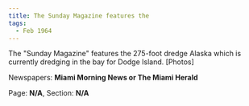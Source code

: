 ```yaml
---  
title: The Sunday Magazine features the  
tags:  
  - Feb 1964  
---  
```

  
The "Sunday Magazine" features the 275-foot dredge Alaska which is currently dredging in the bay for Dodge Island. [Photos]  
  
Newspapers: **Miami Morning News or The Miami Herald**  
  
Page: **N/A**, Section: **N/A** 
